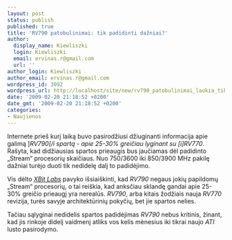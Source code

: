 ```yaml
---
layout: post
status: publish
published: true
title: 'RV790 patobulinimai: tik padidinti dažniai?'
author:
  display_name: Kiewliszki
  login: Kiewliszki
  email: ervinas.r@gmail.com
  url: ''
author_login: Kiewliszki
author_email: ervinas.r@gmail.com
wordpress_id: 3092
wordpress_url: http://localhost/site/new/rv790_patobulinimai_laukia_tik_padidintuose_dazniuose_/
date: '2009-02-20 21:18:52 +0200'
date_gmt: '2009-02-20 21:18:52 +0200'
categories:
- Naujienos
---
```

<p>Internete prieš kurį laiką buvo pasirodžiusi džiuginanti informacija apie galimą ]<i>RV790[/i spartą - apie 25-30% greičiau lyginant su [i]RV770</i>. Rašyta, kad didžiausias spartos prieaugis bus jaučiamas dėl padidinto „Stream“ procesorių skaičiaus. Nuo 750/3600 iki 850/3900 MHz pakilę dažniai turėjo duoti tik nedidelę dalį to padidėjimo.    </p>
<p>Vis dėlto <a class="ns" href="http://www.xbitlabs.com/news/video/display/20090219150101_AMD_s_High_Performance_Graphics_Update_Not_Expected_to_Radically_Boost_Performance__Sources.html"><i>XBit Labs</i></a> pavyko išsiaiškinti, kad <i>RV790</i> negaus jokių papildomų „Stream“ procesorių, o tai reiškia, kad anksčiau sklandę gandai apie 25-30% greičio prieaugį yra nerealūs. <i>RV790</i>, arba kitais žodžiais nauja <i>RV770</i> revizija, turės savyje architektūrinių pokyčių, bet jie spartos nelies. </p>
<p>Tačiau sąlyginai nedidelis spartos padidėjimas <i>RV790</i> nebus kritinis, žinant, kad jis rinkoje didelį vaidmenį atliks vos kelis mėnesius iki tikrai naujo <i>ATI</i> lusto pasirodymo.</p>
